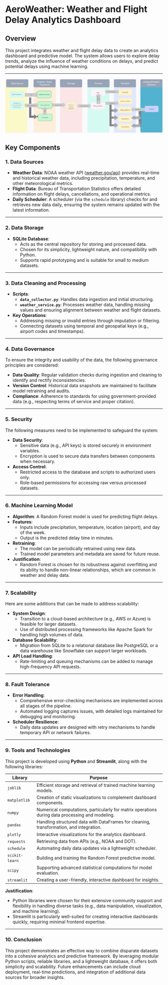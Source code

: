 
# **AeroWeather: Weather and Flight Delay Analytics Dashboard**

## **Overview**
This project integrates weather and flight delay data to create an analytics dashboard and predictive model. The system allows users to explore delay trends, analyze the influence of weather conditions on delays, and predict potential delays using machine learning. 

---

![Project Diagram](./diagram.png)

## **Key Components**

### **1. Data Sources**
- **Weather Data**: NOAA weather API ([weather.gov/api](https://weather.gov/api)) provides real-time and historical weather data, including precipitation, temperature, and other meteorological metrics.
- **Flight Data**: Bureau of Transportation Statistics offers detailed information on flight delays, cancellations, and operational metrics.
- **Daily Scheduler**: A scheduler (via the `schedule` library) checks for and retrieves new data daily, ensuring the system remains updated with the latest information.

---

### **2. Data Storage**
- **SQLite Database**:
  - Acts as the central repository for storing and processed data.
  - Chosen for its simplicity, lightweight nature, and compatibility with Python.
  - Supports rapid prototyping and is suitable for small to medium datasets.

---

### **3. Data Cleaning and Processing**
- **Scripts**:
  - **`data_collector.py`**: Handles data ingestion and initial structuring.
  - **`weather_service.py`**: Processes weather data, handling missing values and ensuring alignment between weather and flight datasets.
- **Key Operations**:
  - Addressing missing or invalid entries through imputation or filtering.
  - Connecting datasets using temporal and geospatial keys (e.g., airport codes and timestamps).

---

### **4. Data Governance**
To ensure the integrity and usability of the data, the following governance principles are considered:
- **Data Quality**: Regular validation checks during ingestion and cleaning to identify and rectify inconsistencies.
- **Version Control**: Historical data snapshots are maintained to facilitate model retraining and audits.
- **Compliance**: Adherence to standards for using government-provided data (e.g., respecting terms of service and proper citation).

---

### **5. Security**
The following measures need to be  implemented to safeguard the system:
- **Data Security**:
  - Sensitive data (e.g., API keys) is stored securely in environment variables.
  - Encryption is used to secure data transfers between components when necessary.
- **Access Control**:
  - Restricted access to the database and scripts to authorized users only.
  - Role-based permissions for accessing raw versus processed datasets.

---

### **6. Machine Learning Model**
- **Algorithm**: A Random Forest model is used for predicting flight delays.
- **Features**:
  - Inputs include precipitation, temperature, location (airport), and day of the week.
  - Output is the predicted delay time in minutes.
- **Retraining**:
  - The model can be  periodically retrained using new data.
  - Trained model parameters and metadata are saved for future reuse.
- **Justification**:
  - Random Forest is chosen for its robustness against overfitting and its ability to handle non-linear relationships, which are common in weather and delay data.

---

### **7. Scalability**

Here are some additions that can be made to address scalability:
- **System Design**:
  - Transition to a cloud-based architecture (e.g., AWS or Azure) is feasible for larger datasets.
  - Use of distributed processing frameworks like Apache Spark for handling high volumes of data.
- **Database Scalability**:
  - Migration from SQLite to a relational database like PostgreSQL or a data warehouse like Snowflake can support larger workloads.
- **API Load Handling**:
  - Rate-limiting and queuing mechanisms can be added to manage high-frequency API requests.

---

### **8. Fault Tolerance**
- **Error Handling**:
  - Comprehensive error-checking mechanisms are implemented across all stages of the pipeline.
  - Automated logging captures issues, with detailed logs maintained for debugging and monitoring.
- **Scheduler Resilience**:
  - Daily data updates are designed with retry mechanisms to handle temporary API or network failures.

---

### **9. Tools and Technologies**
This project is developed using **Python** and **Streamlit**, along with the following libraries:

| Library         | Purpose                                                                                        |
|------------------|------------------------------------------------------------------------------------------------|
| `joblib`        | Efficient storage and retrieval of trained machine learning models.                             |
| `matplotlib`    | Creation of static visualizations to complement dashboard components.                           |
| `numpy`         | Numerical computations, particularly for matrix operations during data processing and modeling. |
| `pandas`        | Handling structured data with DataFrames for cleaning, transformation, and integration.         |
| `plotly`        | Interactive visualizations for the analytics dashboard.                                         |
| `requests`      | Retrieving data from APIs (e.g., NOAA and DOT).                                                 |
| `schedule`      | Automating daily data updates via a lightweight scheduler.                                      |
| `scikit-learn`  | Building and training the Random Forest predictive model.                                       |
| `scipy`         | Supporting advanced statistical computations for model evaluation.                              |
| `streamlit`     | Creating a user-friendly, interactive dashboard for insights.                                   |

**Justification**:
- Python libraries were chosen for their extensive community support and flexibility in handling diverse tasks (e.g., data manipulation, visualization, and machine learning).
- Streamlit is particularly well-suited for creating interactive dashboards quickly, requiring minimal frontend expertise.

---

### **10. Conclusion**
This project demonstrates an effective way to combine disparate datasets into a cohesive analytics and predictive framework. By leveraging modular Python scripts, reliable libraries, and a lightweight database, it offers both simplicity and scalability. Future enhancements can include cloud deployment, real-time predictions, and integration of additional data sources for broader insights.

